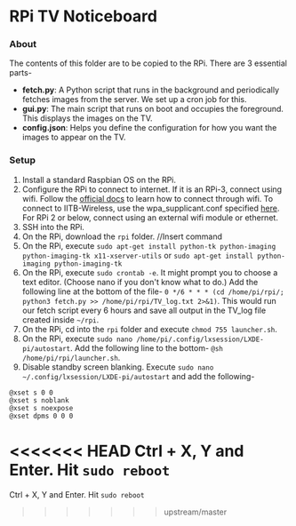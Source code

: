 # RPi TV Noticeboard

### About

The contents of this folder are to be copied to the RPi. There are 3 essential parts-
- **fetch.py**: A Python script that runs in the background and periodically fetches images from the server. We set up a cron job for this.
- **gui.py**: The main script that runs on boot and occupies the foreground. This displays the images on the TV.
- **config.json**: Helps you define the configuration for how you want the images to appear on the TV.

### Setup

1. Install a standard Raspbian OS on the RPi.
2. Configure the RPi to connect to internet. If it is an RPi-3, connect using wifi. Follow the [official docs](https://www.raspberrypi.org/documentation/configuration/wireless/wireless-cli.md) to learn how to connect through wifi. To connect to IITB-Wireless, use the wpa_supplicant.conf specified [here](https://gist.github.com/nihal111/56a0317fb61596cd17f2bb080591ba40). For RPi 2 or below, connect using an external wifi module or ethernet.
3. SSH into the RPi.
4. On the RPi, download the `rpi` folder. //Insert command
5. On the RPi, execute `sudo apt-get install python-tk python-imaging python-imaging-tk x11-xserver-utils` or `sudo apt-get install python-imaging python-imaging-tk`
6. On the RPi, execute `sudo crontab -e`. It might prompt you to choose a text editor. (Choose nano if you don't know what to do.) Add the following line at the bottom of the file- `0 */6 * * * (cd /home/pi/rpi/; python3 fetch.py >> /home/pi/rpi/TV_log.txt 2>&1)`. This would run our fetch script every 6 hours and save all output in the TV_log file created inside `~/rpi`. 
7. On the RPi, cd into the `rpi` folder and execute `chmod 755 launcher.sh`.
8. On the RPi, execute `sudo nano /home/pi/.config/lxsession/LXDE-pi/autostart`. Add the following line to the bottom- `@sh /home/pi/rpi/launcher.sh`.
9. Disable standby screen blanking. Execute `sudo nano ~/.config/lxsession/LXDE-pi/autostart` and add the following-
```
@xset s 0 0
@xset s noblank
@xset s noexpose
@xset dpms 0 0 0
```
<<<<<<< HEAD
Ctrl + X, Y and Enter. Hit `sudo reboot` 
=======
Ctrl + X, Y and Enter. Hit `sudo reboot`
>>>>>>> upstream/master
